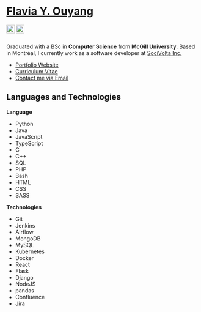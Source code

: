 <h1><a href="https://www.flaviaouyang.com/">Flavia Y. Ouyang</a></h1>

<a href="https://twitter.com/whoisflaviao">
  <img align="left" alt="Flavia Ouyang | Twitter" width="22px" src="https://raw.githubusercontent.com/peterthehan/peterthehan/master/assets/twitter.svg" />
</a>
<a href="https://www.linkedin.com/in/flavia-ouyang/">
  <img align="left" alt="Flavia's LinkedIN" width="22px" src="https://raw.githubusercontent.com/peterthehan/peterthehan/master/assets/linkedin.svg" />
</a>
<br /><br />

Graduated with a BSc in **Computer Science** from **McGill University**. Based in Montréal, I currently work as a software developer at <a href="http://www.socivolta.com">SociVolta Inc.</a>
  - <a href="https://flaviaouyang.github.io/portfolio-site/">Portfolio Website</a>
  - <a href="https://github.com/flaviaouyang/portfolio-site/blob/master/src/asset/Flavia_Ouyang_CV.pdf">Curriculum Vitae</a>
  - <a href="mailto:hello@flaviaouyang.com">Contact me via Email</a>


<h2>Languages and Technologies</h2>

**Language**

- Python
- Java
- JavaScript
- TypeScript
- C
- C++
- SQL
- PHP
- Bash
- HTML
- CSS
- SASS

**Technologies**

- Git
- Jenkins
- Airflow
- MongoDB
- MySQL
- Kubernetes
- Docker
- React
- Flask
- Django
- NodeJS
- pandas
- Confluence
- Jira
